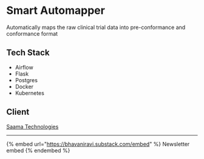 # Smart Automapper

Automatically maps the raw clinical trial data into pre-conformance and conformance format

## Tech Stack

* Airflow
* Flask
* Postgres
* Docker
* Kubernetes

## Client

[Saama Technologies](https://www.saama.com)

***

{% embed url="https://bhavaniravi.substack.com/embed" %}
Newsletter embed
{% endembed %}
